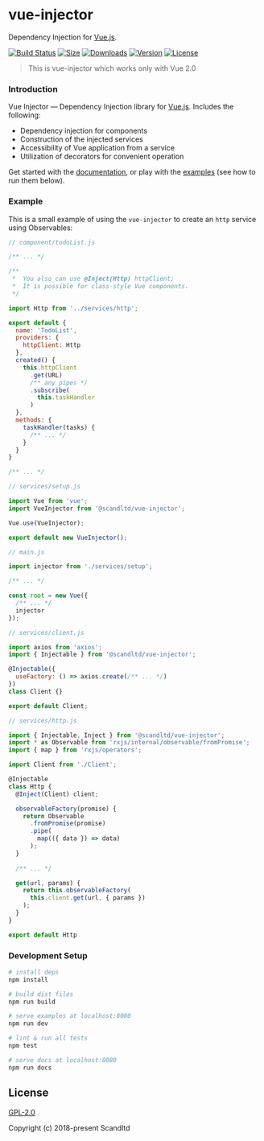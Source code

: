 # vue-injector
Dependency Injection for [Vue.js](http://vuejs.org). 

[![Build Status](https://img.shields.io/circleci/project/github/Scandltd/vue-injector/master.svg?longCache=true&style=flat-square)](https://circleci.com/gh/Scandltd/vue-injector)
[![Size](https://img.shields.io/bundlephobia/min/@scandltd/vue-injector.svg)](https://www.npmjs.com/package/@scandltd/vue-injector)
[![Downloads](https://img.shields.io/npm/dt/@scandltd/vue-injector.svg?longCache=true&style=flat-square)](https://www.npmjs.com/package/@scandltd/vue-injector)
[![Version](https://img.shields.io/npm/v/@scandltd/vue-injector.svg?longCache=true&style=flat-square)](https://www.npmjs.com/package/@scandltd/vue-injector)
[![License](https://img.shields.io/npm/l/@scandltd/vue-injector.svg?longCache=true&style=flat-square)](https://www.npmjs.com/package/@scandltd/vue-injector)

> This is vue-injector which works only with Vue 2.0

### Introduction

Vue Injector — Dependency Injection library for [Vue.js](https://ru.vuejs.org/). Includes the following:

- Dependency injection for components
- Construction of the injected services
- Accessibility of Vue application from a service
- Utilization of decorators for convenient operation

Get started with the [documentation](https://vue-injector.netlify.com/guide/), or play with the [examples](https://github.com/Scandltd/vue-injector/tree/master/examples) (see how to run them below).

### Example

This is a small example of using the `vue-injector` to create an `http` service using Observables:

```js
// component/todoList.js

/** ... */

/** 
 *  You also can use @Inject(Http) httpClient;
 *  It is possible for class-style Vue components.
 */

import Http from '../services/http';

export default {
  name: 'TodoList',
  providers: {
    httpClient: Http
  },
  created() {
    this.httpClient
      .get(URL)
      /** any pipes */
      .subscribe(
        this.taskHandler
      )
  },
  methods: {
    taskHandler(tasks) {
      /** ... */
    }
  }
}

/** ... */

```

```js
// services/setup.js

import Vue from 'vue';
import VueInjector from '@scandltd/vue-injector';

Vue.use(VueInjector);

export default new VueInjector();

```

```js
// main.js

import injector from './services/setup';

/** ... */

const root = new Vue({
  /** ... */
  injector
});

```

```js
// services/client.js

import axios from 'axios';
import { Injectable } from '@scandltd/vue-injector';

@Injectable({
  useFactory: () => axios.create(/** ... */)
})
class Client {}

export default Client;

```

```js
// services/http.js

import { Injectable, Inject } from '@scandltd/vue-injector';
import * as Observable from 'rxjs/internal/observable/fromPromise';
import { map } from 'rxjs/operators';

import Client from './Client';

@Injectable
class Http {
  @Inject(Client) client;

  observableFactory(promise) {
    return Observable
      .fromPromise(promise)
      .pipe(
        map(({ data }) => data)
      );
  }
  
  /** ... */

  get(url, params) {
    return this.observableFactory(
      this.client.get(url, { params })
    );
  }
}

export default Http

```


### Development Setup

``` bash
# install deps
npm install

# build dist files
npm run build

# serve examples at localhost:8080
npm run dev

# lint & run all tests
npm test

# serve docs at localhost:8080
npm run docs
```

## License

[GPL-2.0](https://opensource.org/licenses/GPL-2.0)

Copyright (c) 2018-present Scandltd


